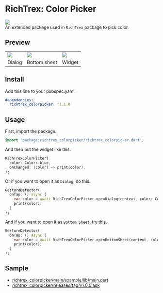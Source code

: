 # RichTrex: Color Picker
<a href='https://pub.dev/packages/richtrex_colorpicker'><img src='https://img.shields.io/pub/v/richtrex_colorpicker.svg?logo=flutter&color=blue&style=flat-square'/></a></br>
An extended package used in `RichTrex` package to pick color.
## Preview
<table>
  <tr>
    <td><img src="https://user-images.githubusercontent.com/45191605/174426454-7d39c384-013d-4c26-8f0f-8aefc5f82a87.gif"/></td>
    <td><img src="https://user-images.githubusercontent.com/45191605/174426475-c9feac54-00b1-47e1-8b9f-165688ae7e46.gif"/></td>
    <td><img src="https://user-images.githubusercontent.com/45191605/174426478-7a46bc7e-1ddc-4421-9efc-dc686c0b462e.gif"/></td>
  </tr>
  <tr align="center">
    <td>Dialog</td>
    <td>Bottom sheet</td>
    <td>Widget</td>
  </tr>
</table>

## Install

Add this line to your pubspec.yaml.

```yaml
dependencies:
  richtrex_colorpicker: ^1.1.0
```

## Usage

First, import the package.

```dart
import 'package:richtrex_colorpicker/richtrex_colorpicker.dart';
```

And then put the widget like this.
```dart
RichTrexColorPicker(
  color: Colors.blue,
  onChanged: (color) => print(color),
);
```

Or if you want to open it as `Dialog`, do this.
```dart
GestureDetector(
  onTap: () async {
    var color = await RichTrexColorPicker.openDialog(context, color: Colors.blue);
    print(color);
  }
);
```

And if you want to open it as `Bottom Sheet`, try this.
```dart
GestureDetector(
  onTap: () async {
    var color = await RichTrexColorPicker.openBottomSheet(context, color: Colors.blue);
    print(color);
  }
);
```

## Sample
- [richtrex_colorpicker/main/example/lib/main.dart](https://github.com/Nialixus/richtrex_colorpicker/blob/main/example/lib/main.dart)
- [richtrex_colorpicker/releases/tag/v1.0.0.apk](https://github.com/Nialixus/richtrex_colorpicker/releases/tag/v1.0.0)
